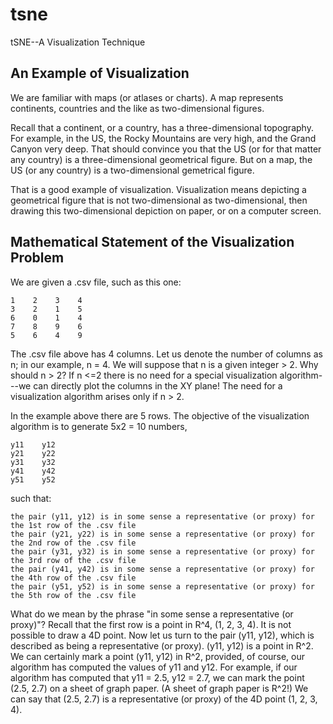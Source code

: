 # tsne
tSNE--A Visualization Technique

## An Example of Visualization

We are familiar with maps (or atlases or charts).
A map represents continents, countries and the like as two-dimensional figures.

Recall that a continent, or a country, has a three-dimensional topography.
For example, in the US, the Rocky Mountains are very high, and the Grand Canyon very deep.
That should convince you that the US (or for that matter any country) is a three-dimensional geometrical figure.
But on a map, the US (or any country) is a two-dimensional gemetrical figure.

That is a good example of visualization.
Visualization means depicting a geometrical figure that is not two-dimensional as two-dimensional,
then drawing this two-dimensional depiction on paper, or on a computer screen.

## Mathematical Statement of the Visualization Problem

We are given a .csv file, such as this one:

    1    2    3    4
    3    2    1    5
    6    0    1    4
    7    8    9    6
    5    6    4    9
    
The .csv file above has 4 columns.
Let us denote the number of columns as n; in our example, n = 4.
We will suppose that n is a given integer > 2.
Why should n > 2?
If n <=2 there is no need for a special visualization algorithm---we can directly plot the columns in the XY plane!
The need for a visualization algorithm arises only if n > 2.

In the example above there are 5 rows.
The objective of the visualization algorithm is to generate 5x2 = 10 numbers,

    y11    y12
    y21    y22
    y31    y32
    y41    y42
    y51    y52

such that:

    the pair (y11, y12) is in some sense a representative (or proxy) for the 1st row of the .csv file
    the pair (y21, y22) is in some sense a representative (or proxy) for the 2nd row of the .csv file
    the pair (y31, y32) is in some sense a representative (or proxy) for the 3rd row of the .csv file
    the pair (y41, y42) is in some sense a representative (or proxy) for the 4th row of the .csv file
    the pair (y51, y52) is in some sense a representative (or proxy) for the 5th row of the .csv file
    
 What do we mean by the phrase "in some sense a representative (or proxy)"?
 Recall that the first row is a point in R^4, (1, 2, 3, 4).
 It is not possible to draw a 4D point.
 Now let us turn to the pair (y11, y12), which is described as being a representative (or proxy).
 (y11, y12) is a point in R^2.
 We can certainly mark a point (y11, y12) in R^2, provided, of course, our algorithm has computed the
 values of y11 and y12.
 For example, if our algorithm has computed that y11 = 2.5, y12 = 2.7, we can mark the point (2.5, 2.7)
 on a sheet of graph paper.
 (A sheet of graph paper is R^2!)
 We can say that (2.5, 2.7) is a representative (or proxy) of the 4D point (1, 2, 3, 4).
 
